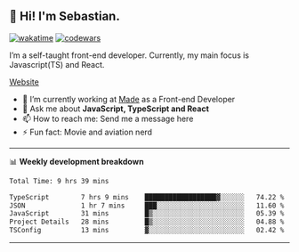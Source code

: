 ## 👋 Hi! I'm Sebastian.

[![wakatime](https://wakatime.com/badge/user/df0036c6-328a-4a39-be9b-e49417ed22a1.svg)](https://wakatime.com/@df0036c6-328a-4a39-be9b-e49417ed22a1)
[![codewars](https://www.codewars.com/users/sebavuye/badges/small)](https://www.codewars.com/users/sebavuye)

I’m a self-taught front-end developer. Currently, my main focus is Javascript(TS) and React.

[Website](https://sebastianvuye.be)

- 🔭 I’m currently working at [Made](https://made.be/) as a Front-end Developer
- 💬 Ask me about **JavaScript, TypeScript and React**
- 📫 How to reach me: Send me a message here
- ⚡ Fun fact: Movie and aviation nerd

-------

📊 **Weekly development breakdown**

<!--START_SECTION:waka-->

```txt
Total Time: 9 hrs 39 mins

TypeScript        7 hrs 9 mins    ██████████████████▓░░░░░░   74.22 %
JSON              1 hr 7 mins     ███░░░░░░░░░░░░░░░░░░░░░░   11.60 %
JavaScript        31 mins         █▒░░░░░░░░░░░░░░░░░░░░░░░   05.39 %
Project Details   28 mins         █▒░░░░░░░░░░░░░░░░░░░░░░░   04.88 %
TSConfig          13 mins         ▓░░░░░░░░░░░░░░░░░░░░░░░░   02.42 %
```

<!--END_SECTION:waka-->
-------
